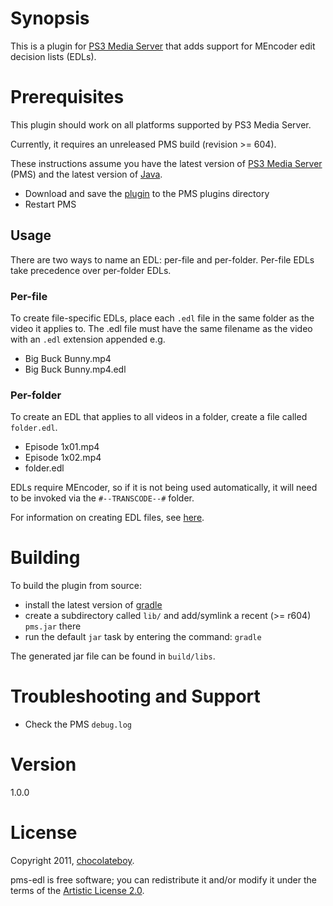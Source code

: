 # Synopsis <a name="Synopsis"></a>

This is a plugin for [PS3 Media Server](http://code.google.com/p/ps3mediaserver/) that adds support for MEncoder edit decision lists (EDLs).

# Prerequisites <a name="Prerequisites"></a>

This plugin should work on all platforms supported by PS3 Media Server.

Currently, it requires an unreleased PMS build (revision >= 604).

These instructions assume you have the latest version of [PS3 Media Server](http://www.ps3mediaserver.org/forum/viewtopic.php?f=6&t=3507&p=36904#p36904) (PMS) and the latest version of [Java](http://www.java.com/en/download/index.jsp).

* Download and save the [plugin](https://github.com/downloads/chocolateboy/PMS-EDL/pms-edl-1.0.0.jar) to the PMS plugins directory
* Restart PMS

## Usage

There are two ways to name an EDL: per-file and per-folder. Per-file EDLs take precedence over per-folder EDLs.

### Per-file

To create file-specific EDLs, place each `.edl` file in the same folder as the video it applies to. The .edl file must have the same filename as the video with an `.edl` extension appended e.g.

* Big Buck Bunny.mp4
* Big Buck Bunny.mp4.edl

### Per-folder

To create an EDL that applies to all videos in a folder, create a file called `folder.edl`.

* Episode 1x01.mp4
* Episode 1x02.mp4
* folder.edl

EDLs require MEncoder, so if it is not being used automatically, it will need to be invoked via the `#--TRANSCODE--#` folder.

For information on creating EDL files, see [here](http://www.mplayerhq.hu/DOCS/HTML/en/edl.html).

# Building

To build the plugin from source:

* install the latest version of [gradle](http://www.gradle.org/downloads.html)
* create a subdirectory called `lib/` and add/symlink a recent (>= r604) `pms.jar` there
* run the default `jar` task by entering the command: `gradle`

The generated jar file can be found in `build/libs`.

# Troubleshooting and Support <a name="Troubleshooting"></a>
* Check the PMS `debug.log`
<!-- * For more details, discussion and troubleshooting tips, see [this thread](http://ps3mediaserver.org/forum/viewtopic.php?f=x&t=y) -->

# Version <a name="Version"></a>

1.0.0

# License <a name="License"></a>

Copyright 2011, [chocolateboy](mailto:chocolate@cpan.org).

pms-edl is free software; you can redistribute it and/or modify it under the terms of the [Artistic License 2.0](http://www.opensource.org/licenses/artistic-license-2.0.php).
